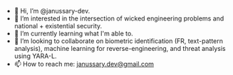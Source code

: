 - 👋 Hi, I’m @janussary-dev.
- 👀 I’m interested in the intersection of wicked engineering problems and national + existential security.
- 🌱 I’m currently learning what I'm able to.
- 💞️ I’m looking to collaborate on biometric identification (FR, text-pattern analysis), machine learning for reverse-engineering, and threat analysis using YARA-L.
- 📫 How to reach me: janussary.dev@gmail.com

<!---
janussary-dev/janussary-dev is a ✨ special ✨ repository because its `README.md` (this file) appears on your GitHub profile.
You can click the Preview link to take a look at your changes.
--->
